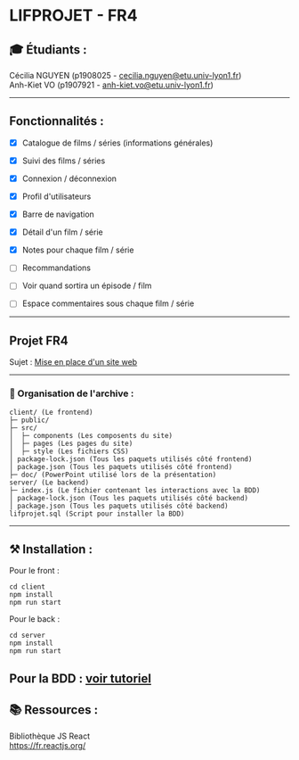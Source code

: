 # LIFPROJET - FR4

## 🎓 Étudiants :
Cécilia NGUYEN (p1908025 - cecilia.nguyen@etu.univ-lyon1.fr)  
Anh-Kiet VO (p1907921 - anh-kiet.vo@etu.univ-lyon1.fr)

-----------------

## Fonctionnalités :
- [X] Catalogue de films / séries (informations générales)
- [X] Suivi des films / séries
- [X] Connexion / déconnexion
- [X] Profil d'utilisateurs
- [X] Barre de navigation
- [X] Détail d'un film / série
- [X] Notes pour chaque film / série

- [ ] Recommandations
- [ ] Voir quand sortira un épisode / film
- [ ] Espace commentaires sous chaque film / série

-----------------

## Projet FR4

Sujet : [Mise en place d'un site web](http://cazabetremy.fr/wiki/doku.php?id=projet:sujets#fr4_mise_en_place_d_un_site_web)

-----------------

### 🔖 Organisation de l'archive :  
```
client/ (Le frontend)
├─ public/
├─ src/
│  ├─ components (Les composents du site)
│  ├─ pages (Les pages du site)
│  ├─ style (Les fichiers CSS)
│ package-lock.json (Tous les paquets utilisés côté frontend)
│ package.json (Tous les paquets utilisés côté frontend)
├─ doc/ (PowerPoint utilisé lors de la présentation)
server/ (Le backend)
├─ index.js (Le fichier contenant les interactions avec la BDD)
│ package-lock.json (Tous les paquets utilisés côté backend)
│ package.json (Tous les paquets utilisés côté backend)
lifprojet.sql (Script pour installer la BDD)
```

-----------------

## ⚒️ Installation :
Pour le front :
```
cd client
npm install
npm run start
```

Pour le back :
```
cd server
npm install
npm run start
```

Pour la BDD :
[voir tutoriel](https://github.com/Anh-Kiet-VO/LIFPROJET-ACC/blob/master/Installation_backend.md)
-----------------

## 📚 Ressources :

Bibliothèque JS React  
https://fr.reactjs.org/
